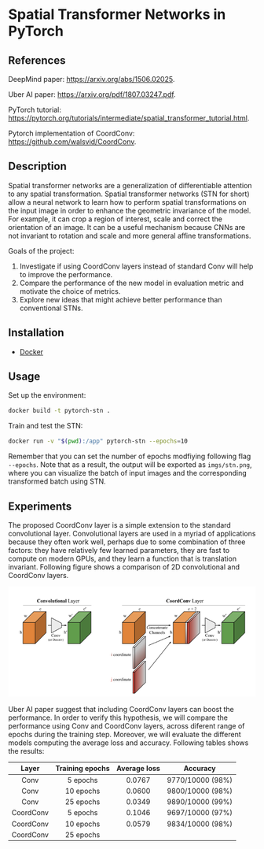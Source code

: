 # Spatial Transformer Networks in PyTorch

## References

DeepMind paper: https://arxiv.org/abs/1506.02025.

Uber AI paper: https://arxiv.org/pdf/1807.03247.pdf.

PyTorch tutorial: https://pytorch.org/tutorials/intermediate/spatial_transformer_tutorial.html.

Pytorch implementation of CoordConv: https://github.com/walsvid/CoordConv.


## Description

Spatial transformer networks are a generalization of differentiable attention to any spatial transformation. Spatial transformer networks (STN for short) allow a neural network to learn how to perform spatial transformations on the input image in order to enhance the geometric invariance of the model. For example, it can crop a region of interest, scale and correct the orientation of an image. It can be a useful mechanism because CNNs are not invariant to rotation and scale and more general affine transformations. 

Goals of the project:

1. Investigate if using CoordConv layers instead of standard Conv will help to improve the performance.
2. Compare the performance of the new model in evaluation metric and motivate the choice of metrics.
3. Explore new ideas that might achieve better performance than conventional STNs.

## Installation

- [Docker](https://docs.docker.com/get-docker)

## Usage

Set up the environment:
```sh
docker build -t pytorch-stn . 
```

Train and test the STN:
```sh
docker run -v "$(pwd):/app" pytorch-stn --epochs=10
```

Remember that you can set the number of epochs modfiying following flag `--epochs`. Note that as a result, the output will be exported as `imgs/stn.png`, where you can visualize the batch of input images and the corresponding transformed batch using STN.

## Experiments

The proposed CoordConv layer is a simple extension to the standard convolutional layer. Convolutional layers are used in a myriad of applications because they often work well, perhaps due to some combination of three factors: they have relatively few learned parameters, they are fast to compute on modern GPUs, and they learn a function that is translation invariant. Following figure shows a comparison of 2D convolutional and CoordConv layers.

![alt text](https://github.com/vicsesi/Pytorch-STN/blob/main/imgs/layers.png?raw=true)

Uber AI paper suggest that including CoordConv layers can boost the performance. In order to verify this hypothesis, we will compare the performance using Conv and CoordConv layers, across diferent range of epochs during the training step. Moreover, we will evaluate the different models computing the average loss and accuracy. Following tables shows the results:

| Layer | Training epochs | Average loss | Accuracy
| :---: | :---: | :---: | :---: |
| Conv | 5 epochs | 0.0767 | 9770/10000 (98%) | 
| Conv | 10 epochs | 0.0600 | 9800/10000 (98%) | 
| Conv | 25 epochs | 0.0349 | 9890/10000 (99%) | 
| CoordConv | 5 epochs | 0.1046 | 9697/10000 (97%) | 
| CoordConv | 10 epochs | 0.0579 | 9834/10000 (98%) | 
| CoordConv | 25 epochs |  |  | 



